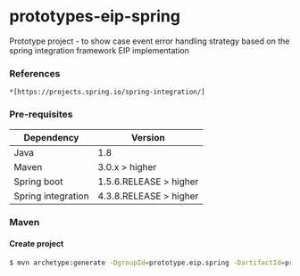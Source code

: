 # prototypes-eip-spring
Prototype project - to show case event error handling strategy based on the spring integration framework EIP implementation


### References
	*[https://projects.spring.io/spring-integration/]
	
### Pre-requisites
| Dependency | Version |
| ------ | ------ |
| Java | 1.8 |
| Maven | 3.0.x > higher |
| Spring boot | 1.5.6.RELEASE > higher |
| Spring integration | 4.3.8.RELEASE > higher |


### Maven

#### Create project
```sh
$ mvn archetype:generate -DgroupId=prototype.eip.spring -DartifactId=prototype-eip-spring -DarchetypeArtifactId=maven-archetype-quickstart -DinteractiveMode=false
```